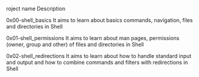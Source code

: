 roject name	Description

0x00-shell_basics	It aims to learn about basics commands, navigation, files and directories in Shell

0x01-shell_permissions	It aims to learn about man pages, permissions (owner, group and other) of files and directories in Shell

0x02-shell_redirections	It aims to learn about how to handle standard input and output and how to combine commands and filters with redirections in Shell

